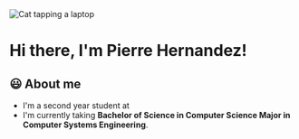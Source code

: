 <div>
<img src="https://tenor.com/view/cat-coding-gif-22257939" alt="Cat tapping a laptop"><br>
<h1>Hi there, I'm Pierre Hernandez!</h1>
</div>

## 😃 About me
- I'm a second year student at 
- I'm currently taking **Bachelor of Science in Computer Science Major in Computer Systems Engineering**.

<!--
**Pierre120/Pierre120** is a ✨ _special_ ✨ repository because its `README.md` (this file) appears on your GitHub profile.

Here are some ideas to get you started:

- 🔭 I’m currently working on ...
- 🌱 I’m currently learning ...
- 👯 I’m looking to collaborate on ...
- 🤔 I’m looking for help with ...
- 💬 Ask me about ...
- 📫 How to reach me: ...
- 😄 Pronouns: ...
- ⚡ Fun fact: ...
-->

